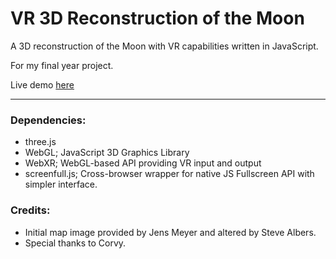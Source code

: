 # VR 3D Reconstruction of the Moon

A 3D reconstruction of the Moon with VR capabilities written in JavaScript.

For my final year project.

Live demo [here](https://bluekilvin.github.io/VR-3D-Reconstruction/)

---

### Dependencies:

- three.js
- WebGL; JavaScript 3D Graphics Library
- WebXR; WebGL-based API providing VR input and output
- screenfull.js; Cross-browser wrapper for native JS Fullscreen API with simpler interface.

### Credits:

- Initial map image provided by Jens Meyer and altered by Steve Albers.
- Special thanks to Corvy.
